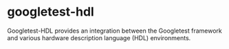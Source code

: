# googletest-hdl
Googletest-HDL provides an integration between the Googletest framework and various hardware description language (HDL) environments.

